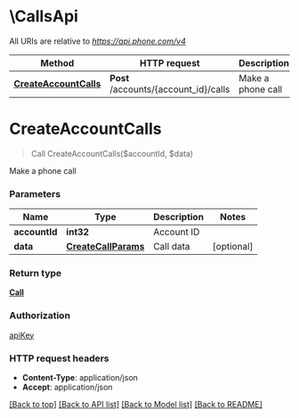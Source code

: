 # \CallsApi

All URIs are relative to *https://api.phone.com/v4*

Method | HTTP request | Description
------------- | ------------- | -------------
[**CreateAccountCalls**](CallsApi.md#CreateAccountCalls) | **Post** /accounts/{account_id}/calls | Make a phone call


# **CreateAccountCalls**
> Call CreateAccountCalls($accountId, $data)

Make a phone call




### Parameters

Name | Type | Description  | Notes
------------- | ------------- | ------------- | -------------
 **accountId** | **int32**| Account ID | 
 **data** | [**CreateCallParams**](CreateCallParams.md)| Call data | [optional] 

### Return type

[**Call**](Call.md)

### Authorization

[apiKey](../README.md#apiKey)

### HTTP request headers

 - **Content-Type**: application/json
 - **Accept**: application/json

[[Back to top]](#) [[Back to API list]](../README.md#documentation-for-api-endpoints) [[Back to Model list]](../README.md#documentation-for-models) [[Back to README]](../README.md)

